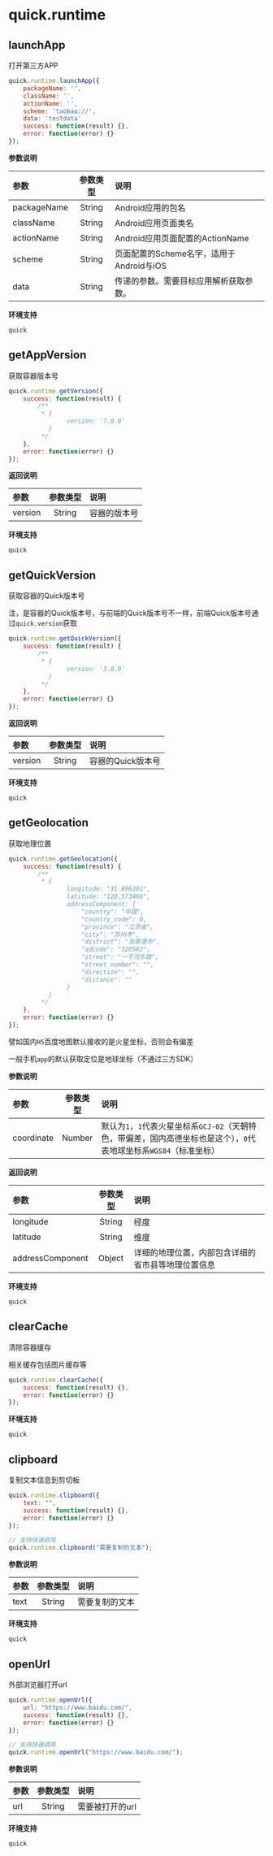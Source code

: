 # quick.runtime

## launchApp

打开第三方APP

```js
quick.runtime.launchApp({
    packageName: '',
    className: '',
    actionName: '',
    scheme: 'taobao://',
    data: 'testdata'
    success: function(result) {},
    error: function(error) {}
});
```

__参数说明__

| 参数 | 参数类型 | 说明 |
| :------------- |:-------------:|:-------------|
| packageName | String | Android应用的包名 |
| className | String | Android应用页面类名 |
| actionName | String | Android应用页面配置的ActionName |
| scheme | String | 页面配置的Scheme名字，适用于Android与iOS |
| data | String | 传递的参数。需要目标应用解析获取参数。 |

__环境支持__

`quick`

## getAppVersion

获取容器版本号

```js
quick.runtime.getVersion({
    success: function(result) {
        /**
         * {
                version: '7.0.0'
           }
         */
    },
    error: function(error) {}
});
```

__返回说明__

| 参数 | 参数类型 | 说明 |
| :------------- |:-------------:|:-------------|
| version | String | 容器的版本号 |

__环境支持__

`quick`

## getQuickVersion

获取容器的Quick版本号

注，是容器的Quick版本号，与前端的Quick版本号不一样，前端Quick版本号通过`quick.version`获取

```js
quick.runtime.getQuickVersion({
    success: function(result) {
        /**
         * {
                version: '3.0.0'
           }
         */
    },
    error: function(error) {}
});
```

__返回说明__

| 参数 | 参数类型 | 说明 |
| :------------- |:-------------:|:-------------|
| version | String | 容器的Quick版本号 |

__环境支持__

`quick`

## getGeolocation

获取地理位置

```js
quick.runtime.getGeolocation({
    success: function(result) {
        /**
         * {
                longitude: "31.896201",
                latitude: "120.573466",
                addressComponent: {
                    "country": "中国", 
                    "country_code": 0,
                    "province": "江苏省",
                    "city": "苏州市",
                    "district": "张家港市",
                    "adcode": "320582",
                    "street": "一干河东路",
                    "street_number": "",
                    "direction": "",
                    "distance": ""
                }
           }
         */
    },
    error: function(error) {}
});
```

譬如国内`H5`百度地图默认接收的是火星坐标，否则会有偏差

一般手机`app`的默认获取定位是地球坐标（不通过三方SDK）

__参数说明__

| 参数 | 参数类型 | 说明 |
| :------------- |:-------------:|:-------------|
| coordinate | Number | 默认为`1`，`1`代表火星坐标系`GCJ-02`（天朝特色，带偏差，国内高德坐标也是这个），`0`代表地球坐标系`WGS84`（标准坐标） |

__返回说明__

| 参数 | 参数类型 | 说明 |
| :------------- |:-------------:|:-------------|
| longitude | String | 经度 |
| latitude | String | 维度 |
| addressComponent | Object | 详细的地理位置，内部包含详细的省市县等地理位置信息 |

__环境支持__

`quick`

## clearCache

清除容器缓存

相关缓存包括图片缓存等

```js
quick.runtime.clearCache({
    success: function(result) {},
    error: function(error) {}
});
```

__环境支持__

`quick`

## clipboard

复制文本信息到剪切板

```js
quick.runtime.clipboard({
    text: "",
    success: function(result) {},
    error: function(error) {}
});

// 支持快速调用
quick.runtime.clipboard("需要复制的文本");
```

__参数说明__

| 参数 | 参数类型 | 说明 |
| :------------- |:-------------:|:-------------|
| text | String | 需要复制的文本 |

__环境支持__

`quick`

## openUrl

外部浏览器打开url

```js
quick.runtime.openUrl({
    url: "https://www.baidu.com/",
    success: function(result) {},
    error: function(error) {}
});

// 支持快速调用
quick.runtime.openUrl("https://www.baidu.com/");
```

__参数说明__

| 参数 | 参数类型 | 说明 |
| :------------- |:-------------:|:-------------|
| url | String | 需要被打开的url |

__环境支持__

`quick`